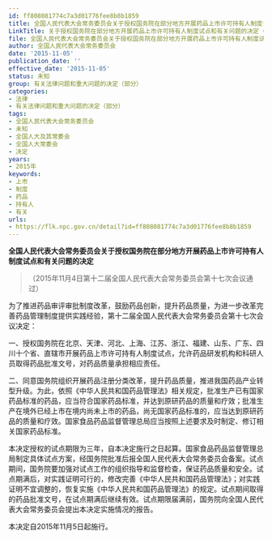 ```yaml
---
id: ff808081774c7a3d01776fee8b8b1859
title: 全国人民代表大会常务委员会关于授权国务院在部分地方开展药品上市许可持有人制度试点和有关问题的决定
LinkTitle: 关于授权国务院在部分地方开展药品上市许可持有人制度试点和有关问题的决定（2015）
file: 全国人民代表大会常务委员会关于授权国务院在部分地方开展药品上市许可持有人制度试点和有关问题的决定_ff808081774c7a3d01776fee8b8b1859.docx
author: 全国人民代表大会常务委员会
date: '2015-11-05'
publication_date: ''
effective_date: '2015-11-05'
status: 未知
group: 有关法律问题和重大问题的决定（部分）
categories:
- 法律
- 有关法律问题和重大问题的决定（部分）
tags:
- 全国人民代表大会常务委员会
- 未知
- 全国人大及其常委会
- 全国人大常委会
- 决定
years:
- 2015年
keywords:
- 上市
- 制度
- 药品
- 持有人
- 有关
urls:
- https://flk.npc.gov.cn/detail?id=ff808081774c7a3d01776fee8b8b1859
---
```


**全国人民代表大会常务委员会关于授权国务院在部分地方开展药品上市许可持有人制度试点和有关问题的决定**

> （2015年11月4日第十二届全国人民代表大会常务委员会第十七次会议通过）

为了推进药品审评审批制度改革，鼓励药品创新，提升药品质量，为进一步改革完善药品管理制度提供实践经验，第十二届全国人民代表大会常务委员会第十七次会议决定：

一、授权国务院在北京、天津、河北、上海、江苏、浙江、福建、山东、广东、四川十个省、直辖市开展药品上市许可持有人制度试点，允许药品研发机构和科研人员取得药品批准文号，对药品质量承担相应责任。

二、同意国务院组织开展药品注册分类改革，提升药品质量，推进我国药品产业转型升级。为此，依照《中华人民共和国药品管理法》相关规定，批准生产已有国家药品标准的药品，应当符合国家药品标准，并达到原研药品的质量和疗效；批准生产在境外已经上市在境内尚未上市的药品，尚无国家药品标准的，应当达到原研药品的质量和疗效。国家食品药品监督管理总局应当按照上述要求及时制定、修订相关国家药品标准。

本决定授权的试点期限为三年，自本决定施行之日起算。国家食品药品监督管理总局制定具体试点方案，经国务院批准后报全国人民代表大会常务委员会备案。试点期间，国务院要加强对试点工作的组织指导和监督检查，保证药品质量和安全。试点期满后，对实践证明可行的，修改完善《中华人民共和国药品管理法》；对实践证明不宜调整的，恢复实施《中华人民共和国药品管理法》的规定。试点期间取得的药品批准文号，在试点期满后继续有效。试点期限届满前，国务院向全国人民代表大会常务委员会提出本决定实施情况的报告。

本决定自2015年11月5日起施行。
